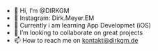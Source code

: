  - 👋 Hi, I’m @DIRKGM
- 👋 Instagram: Dirk.Meyer.EM
- 🌱 Currently i am learning App Developmet (iOS)
- 💞️ I’m looking to collaborate on great projects
- 📫 How to reach me on kontakt@dirkgm.de

<!---
DIRKGM/DIRKGM is a ✨ special ✨ repository because its `README.md` (this file) appears on your GitHub profile.
You can click the Preview link to take a look at your changes.
--->
